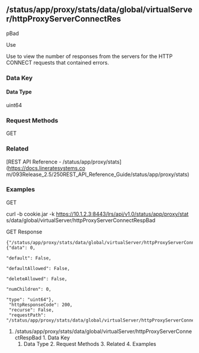 ## /status/app/proxy/stats/data/global/virtualServer/httpProxyServerConnectRes
pBad

Use

Use to view the number of responses from the servers for the HTTP CONNECT
requests that contained errors.

### Data Key

#### Data Type

uint64

### Request Methods

GET

### Related

[REST API Reference - /status/app/proxy/stats](https://docs.lineratesystems.co
m/093Release_2.5/250REST_API_Reference_Guide/status/app/proxy/stats)

### Examples

GET

curl -b cookie.jar -k https://10.1.2.3:8443/lrs/api/v1.0/status/app/proxy/stat
s/data/global/virtualServer/httpProxyServerConnectRespBad

GET Response

    
    {"/status/app/proxy/stats/data/global/virtualServer/httpProxyServerConnectRespBad": {"data": 0,
                                                                                       "default": False,
                                                                                       "defaultAllowed": False,
                                                                                       "deleteAllowed": False,
                                                                                       "numChildren": 0,
                                                                                       "type": "uint64"},
     "httpResponseCode": 200,
     "recurse": False,
     "requestPath": "/status/app/proxy/stats/data/global/virtualServer/httpProxyServerConnectRespBad"}
    

  1. /status/app/proxy/stats/data/global/virtualServer/httpProxyServerConnectRespBad
    1. Data Key
      1. Data Type
    2. Request Methods
    3. Related
    4. Examples

